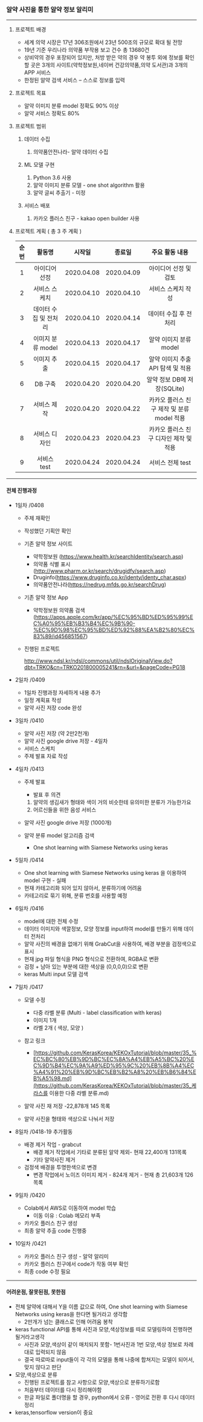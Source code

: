### 알약 사진을 통한 알약 정보 알리미

---

1. 프로젝트 배경

   * 세계 의약 시장은 17년 306조원에서 23년 500조의 규모로 확대 될 전망
   * 19년 기준 우리나라 의약품 부작용 보고 건수 총 13680건
   * 상비약의 경우 포장되어 있지만, 처방 받은 약의 경우 약 봉투 외에 정보를 확인 할 곳은 3개의 사이트(약학정보원,네이버 건강의약품,의약 도서관)과 3개의 APP 서비스
   * 한정된 알약 검색 서비스 – 스스로 정보를 입력

   

2. 프로젝트 목표

   * 알약 이미지 분류 model 정확도 90% 이상 
   * 알약 서비스 정확도 80% 

   

3. 프로젝트 범위

   1. 데이터 수집

      1. 의약품안전나라- 알약 데이터 수집

   2. ML 모델 구현

      1. Python 3.6 사용
      2. 알약 이미지 분류 모델 - one shot algorithm 활용
      3. 알약 글씨 추출기 - 미정

   3. 서비스 배포

      1. 카카오 플러스 친구 - kakao open builder 사용

         

4. 프로젝트 계획 ( 총 3 주 계획 )

   | 순번 |        활동명         |   시작일   |   종료일   |               주요 활동 내용               |
   | :--: | :-------------------: | :--------: | :--------: | :----------------------------------------: |
   |  1   |     아이디어 선정     | 2020.04.08 | 2020.04.09 |           아이디어 선정 및 검토            |
   |  2   |     서비스 스케치     | 2020.04.10 | 2020.04.10 |             서비스 스케치 작성             |
   |  3   | 데이터 수집 및 전처리 | 2020.04.10 | 2020.04.14 |           데이터 수집 후 전처리            |
   |  4   |   이미지 분류 model   | 2020.04.13 | 2020.04.17 |           알약 이미지 분류 model           |
   |  5   |      이미지 추출      | 2020.04.15 | 2020.04.17 |     알약 이미지 추출 API 탐색 및 적용      |
   |  6   |        DB 구축        | 2020.04.20 | 2020.04.20 |        알약 정보 DB에 저장(SQLite)         |
   |  7   |      서비스 제작      | 2020.04.20 | 2020.04.22 | 카카오 플러스 친구 제작 및 분류 model 적용 |
   |  8   |     서비스 디자인     | 2020.04.23 | 2020.04.23 |   카카오 플러스 친구 디자인 제작 및 적용   |
   |  9   |      서비스 test      | 2020.04.24 | 2020.04.24 |              서비스 전체 test              |

   

   

---

#### 전체 진행과정

* 1일차 /0408
  * 주제 재확인 
  
  * 작성했던 기획안 확인
  
  * 기존 알약 정보 사이트
    * 약학정보원 (https://www.health.kr/searchIdentity/search.asp)
    * 의약품 식별 표시 (http://www.pharm.or.kr/search/drugidfy/search.asp)
    * Druginfo(https://www.druginfo.co.kr/identy/identy_char.aspx)
    * 의약품안전나라(https://nedrug.mfds.go.kr/searchDrug)
    
  * 기존 알약 정보 App
    
      * 약학정보원 의약품 검색(https://apps.apple.com/kr/app/%EC%95%BD%ED%95%99%EC%A0%95%EB%B3%B4%EC%9B%90-%EC%9D%98%EC%95%BD%ED%92%88%EA%B2%80%EC%83%89/id456851567)
      
  * 진행된 프로젝트
  
      http://www.ndsl.kr/ndsl/commons/util/ndslOriginalView.do?dbt=TRKO&cn=TRKO201800005241&rn=&url=&pageCode=PG18
  
* 2일차 /0409
  
  * 1일차 진행과정 자세하게 내용 추가
  * 일정 계획표 작성
  * 알약 사진 저장 code 완성
  
* 3일차 /0410
  * 알약 사진 저장 (약 2만2천개)
  * 알약 사진 google drive 저장 - 4일차
  * 서비스 스케치
  * 주제 발표 자료 작성
  
* 4일차 /0413
  
  * 주제 발표
    
    * 발표 후 의견
    
    1. 알약의 생김새가 형태와 색이 거의 비슷한테 유의미한 분류가 가능한가요
    2. 어르신들을 위한 음성 서비스
    
  * 알약 사진 google drive 저장 (1000개)
  
  * 알약 분류 model 알고리즘 검색
  
    * One shot learning with Siamese Networks using keras
  
* 5일차 /0414
  * One shot learning with Siamese Networks using keras 을 이용하여 model 구현 - 실패
  * 현재 카테고리화 되어 있지 않아서, 분류하기에 어려움
  * 카테고리로 묶기 위해, 분류 번호를 사용할 예정
  
* 6일차 /0416
  * model에 대한 전체 수정
  * 데이터 이미지와 색깔정보, 모양 정보를 input하여 model를 만들기 위해 데이터 전처리
  * 알약 사진의 배경을 없애기 위해 GrabCut을 사용하여, 배경 부분을 검정색으로 표시
  * 현재 jpg 파일 형식을 PNG 형식으로 전환하여, RGBA로 변환
  * 검정 + 남아 있는 부분에 대한 색상을 (0,0,0,0)으로 변환
  * keras Multi input 모델 검색 
  
* 7일차 /0417

  * 모델 수정

    * 다중 라벨 분류 (Multi - label classification with keras)
    * 이미지 1개 
    * 라벨 2개 ( 색상, 모양 )
  * 참고 링크
    * [https://github.com/KerasKorea/KEKOxTutorial/blob/master/35_%EC%BC%80%EB%9D%BC%EC%8A%A4%EB%A5%BC%20%EC%9D%B4%EC%9A%A9%ED%95%9C%20%EB%8B%A4%EC%A4%91%20%EB%9D%BC%EB%B2%A8%20%EB%B6%84%EB%A5%98.md](https://github.com/KerasKorea/KEKOxTutorial/blob/master/35_케라스를 이용한 다중 라벨 분류.md)
  * 알약 사진 재 저장 -22,878개 145 목록
  * 알약 사진을 형태와 색상으로 나눠서 저장 
  
* 8일차 /0418-19 추가활동

  * 배경 제거 작업 - grabcut
    * 배경 제거 작업에서 기타로 분류된 알약 제외- 현재 22,400개 131목록
    * 기타 알약사진 제거
  * 검정색 배경을 투명한색으로 변경
    * 변경 작업에서 노이즈 이미지 제거 - 824개 제거 - 현재 총 21,603개 126목록
  
* 9일차 /0420

  * Colab에서 AWS로 이동하여 model 학습 
    * 이동 이유 : Colab 메모리 부족
  * 카카오 플러스 친구 생성
  * 최종 알약 추출 code 진행중
  
* 10일차 /0421

  * 카카오 플러스 친구 생성 - 알약 알리미
  * 카카오 플러스 친구에서 code가 작동 여부 확인
  * 최종 code 수정 필요

---

#### 어려운점, 잘못된점, 못한점

* 전체 알약에 대해서 Y을 이름 값으로 하여, One shot learning with Siamese Networks using keras을 한다면 될거라고 생각함
  * 2만개가 넘는 클래스로 인해 어려움 봉착
* keras functional API를 통해 사진과 모양,색상정보를 따로 모델링하여 진행하면 될거라고생각
  * 사진과 모양,색상이 같이 매치되지 못함- 1번사진과 1번 모양,색상 정보로 차례대로 입력되지 않음
  * 결국 따로따로 input들이 각 각의 모델을 통해 나중에 합쳐지는 모델이 되어서, 맞지 않다고 판단
* 모양,색상으로 분류
  * 진행된 프로젝트를 참고 사항으로 모양,색상으로 분류하기로함
  * 처음부터 데이터를 다시 정리해야함
  * 한글 파일로 폴더명을 할 경우, python에서 오류 - 영어로 전환 후 다시 데이터 정리
* keras,tensorflow version이 중요





